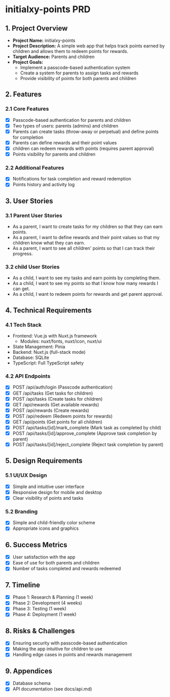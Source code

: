 # initialxy-points PRD

## 1. Project Overview
- **Project Name:** initialxy-points
- **Project Description:** A simple web app that helps track points earned by children and allows them to redeem points for rewards.
- **Target Audience:** Parents and children
- **Project Goals:**
  - Implement a passcode-based authentication system
  - Create a system for parents to assign tasks and rewards
  - Provide visibility of points for both parents and children

## 2. Features

### 2.1 Core Features
- [x] Passcode-based authentication for parents and children
- [x] Two types of users: parents (admins) and children
- [x] Parents can create tasks (throw-away or perpetual) and define points for completion
- [x] Parents can define rewards and their point values
- [x] children can redeem rewards with points (requires parent approval)
- [x] Points visibility for parents and children

### 2.2 Additional Features
- [x] Notifications for task completion and reward redemption
- [x] Points history and activity log

## 3. User Stories

### 3.1 Parent User Stories
- As a parent, I want to create tasks for my children so that they can earn points.
- As a parent, I want to define rewards and their point values so that my children know what they can earn.
- As a parent, I want to see all children' points so that I can track their progress.

### 3.2 child User Stories
- As a child, I want to see my tasks and earn points by completing them.
- As a child, I want to see my points so that I know how many rewards I can get.
- As a child, I want to redeem points for rewards and get parent approval.

## 4. Technical Requirements

### 4.1 Tech Stack
- Frontend: Vue.js with Nuxt.js framework
  - Modules: nuxt/fonts, nuxt/icon, nuxt/ui
- State Management: Pinia
- Backend: Nuxt.js (full-stack mode)
- Database: SQLite
- TypeScript: Full TypeScript safety

### 4.2 API Endpoints
- [x] POST /api/auth/login (Passcode authentication)
- [x] GET /api/tasks (Get tasks for children)
- [x] POST /api/tasks (Create tasks for children)
- [x] GET /api/rewards (Get available rewards)
- [x] POST /api/rewards (Create rewards)
- [x] POST /api/redeem (Redeem points for rewards)
- [x] GET /api/points (Get points for all children)
- [x] POST /api/tasks/[id]/mark_complete (Mark task as completed by child)
- [x] POST /api/tasks/[id]/approve_complete (Approve task completion by parent)
- [x] POST /api/tasks/[id]/reject_complete (Reject task completion by parent)

## 5. Design Requirements

### 5.1 UI/UX Design
- [x] Simple and intuitive user interface
- [x] Responsive design for mobile and desktop
- [x] Clear visibility of points and tasks

### 5.2 Branding
- [x] Simple and child-friendly color scheme
- [x] Appropriate icons and graphics

## 6. Success Metrics
- [x] User satisfaction with the app
- [x] Ease of use for both parents and children
- [x] Number of tasks completed and rewards redeemed

## 7. Timeline
- [x] Phase 1: Research & Planning (1 week)
- [x] Phase 2: Development (4 weeks)
- [x] Phase 3: Testing (1 week)
- [x] Phase 4: Deployment (1 week)

## 8. Risks & Challenges
- [x] Ensuring security with passcode-based authentication
- [x] Making the app intuitive for children to use
- [x] Handling edge cases in points and rewards management

## 9. Appendices
- [x] Database schema
- [x] API documentation (see docs/api.md)